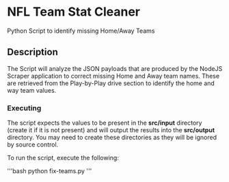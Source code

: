 # NFL Team Stat Cleaner
Python Script to identify missing Home/Away Teams

## Description

The Script will analyze the JSON payloads that are produced by the NodeJS Scraper application to correct missing Home and Away team names.  These are retrieved from the Play-by-Play drive section to identify the home and way team values.

### Executing

The script expects the values to be present in the __src/input__ directory (create it if it is not present) and will output the results into the __src/output__ directory.  You may need to create these directories as they will be ignored by source control.

To run the script, execute the following:

'''bash
python fix-teams.py
'''
